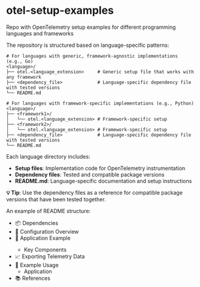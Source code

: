 # otel-setup-examples

Repo with OpenTelemetry setup examples for different programming languages and frameworks

The repository is structured based on language-specific patterns:

```
# For languages with generic, framework-agnostic implementations (e.g., Go)
<language>/
├── otel.<language_extension>     # Generic setup file that works with any framework
├── <dependency_file>             # Language-specific dependency file with tested versions
└── README.md

# For languages with framework-specific implementations (e.g., Python)
<language>/
├── <framework1>/
│   └── otel.<language_extension> # Framework-specific setup
├── <framework2>/
│   └── otel.<language_extension> # Framework-specific setup
├── <dependency_file>             # Language-specific dependency file with tested versions
└── README.md
```

Each language directory includes:
- **Setup files**: Implementation code for OpenTelemetry instrumentation
- **Dependency files**: Tested and compatible package versions
- **README.md**: Language-specific documentation and setup instructions

**💡 Tip**: Use the dependency files as a reference for compatible package versions that have been tested together.

An example of README structure:
- 📦 Dependencies
- 🔧 Configuration Overview
- 🧪 <Framework> Application Example
  - Key Components
- 📈 Exporting Telemetry Data
- 🧪 Example Usage
  - <Framework> Application
- 📚 References
